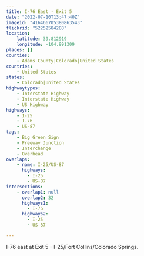 ```yaml
---
title: I-76 East - Exit 5
date: "2022-07-10T13:47:40Z"
imageid: "416466705380863543"
flickrid: "52252584288"
location:
    latitude: 39.812919
    longitude: -104.991309
places: []
counties:
    - Adams County|Colorado|United States
countries:
    - United States
states:
    - Colorado|United States
highwaytypes:
    - Interstate Highway
    - Interstate Highway
    - US Highway
highways:
    - I-25
    - I-76
    - US-87
tags:
    - Big Green Sign
    - Freeway Junction
    - Interchange
    - Overhead
overlaps:
    - name: I-25/US-87
      highways:
        - I-25
        - US-87
intersections:
    - overlap1: null
      overlap2: 32
      highways1:
        - I-76
      highways2:
        - I-25
        - US-87

---
```

I-76 east at Exit 5 - I-25/Fort Collins/Colorado Springs.